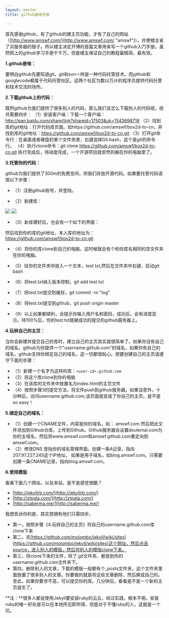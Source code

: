 ```yaml
---
layout: master
title: github速成手册

---
```



首先感谢github，有了github的建主页功能，才有了自己的网站（[http://www.amswf.com/](http://www.amswf.com/ "amswf")）。并使楼主省了买服务器的银子。所以楼主决定开博的首篇文章用来写一个github入门手册。虽然网上的github学习手册千千万，但是楼主保证自己的教程最精简，最有效。
 
**1.github是啥：**

要明白github先要知道git，git和svn一样是一种代码托管技术。而github和googlecode都属于代码托管社区。这两个社区为数以万计的程序员提供代码托管和技术交流的场所。

**2.下载github上的代码：**

既然github为我们提供了很多别人的代码，那么我们该怎么下载别人的代码呢。统共需要四步：
（1）安装客户端：下载一个客户端：http://pan.baidu.com/share/link?shareid=17503&uk=1543698718
（2）找到库的git地址：打开代码库页面。如https://github.com/amswf/box2d-to-cn，并找到库的git地址：https://github.com/amswf/box2d-to-cn.git
（3）打开git命令行：在桌面或者硬盘的某个文件夹里，右键选择Git bash，这个是git的命令行。
（4）执行clone命令：git clone https://github.com/amswf/box2d-to-cn.git 执行完成后，待进度完成，一个开源项目就安然的躺在你的电脑里了。

**3.托管你的代码：**

github为我们提供了300m的免费空间，供我们存放开源代码。如果要托管代码请按以下步骤：

- （1）注册github账号，并登陆。

- （2）新建库：

![](../../../images/posts/1.png)
![](../../../images/posts/2.png)

- （3）新库建好后，也会有一个如下的界面：

然后找到你的库的git地址，本人库的地址为：https://github.com/amswf/box2d-to-cn.git

- （4）将你的库clone到自己的电脑，这时候就会有个和你库名相同的空文件夹在你的电脑。

- （5）往你的文件夹中放入一个文本，test.txt,然后在文件夹中右键，启动git bash

- （6）将test.txt纳入版本控制，git add test.txt
- （7）将test.txt提交到缓存，git commit -m "log"
- （8）将test.txt提交到github，git push origin master
- （9）以上如果都顺利，会提示你输入用户名和密码，成功后，会有进度显示。待100%后，你的test.txt就被成功的提交的github服务器上。

**4.玩转自己的主页：**

当你会新建并提交自己的库时，建立自己的主页其实就很简单了。如果你没有自己的域名，github为你提供一个"username.github.com"的域名，如果你有自己的域名，github支持你绑定自己的域名，这一切都很贴心。想要创建自己的主页请遵守下面的步骤：

- （1）新建一个名字为这样的库：`<user-id>.github.com`
- （2）将这个库clone到你的电脑
- （3）在该库的文件夹中放置名为index.html的主页文件
- （4）按照步骤3的提交方法，将文件push到github服务器。如果没意外，十分种后，访问username.github.com,该页面就变成了你自己的主页。是不是so easy！

**5.绑定自己的域名：**

- （1）创建一个CNAME文件，内容是你的域名，如：
amswf.com
然后把此文件添加到Github仓库，上传到Github。Github服务器会设置doulemai.com为你的主域名，然后将www.amswf.com和amswf.github.com重定向到amswf.com。
- （2）修改DNS
登陆你的域名管理界面。创建一条A记录，指向207.97.227.245这个IP地址。
如果是用子域名，如blog.amswf.com。只需要创建一条CNAME记录，指向blog.amswf.com。

**6.使用模版**

看看下面几个网站，以及本站，是不是感觉很酷？

- [http://jekyllrb.com/](http://jekyllrb.com/)
- [http://ztpala.com/](http://ztpala.com/)
- [http://saberma.me/](http://saberma.me/)

我想告诉你的是，其实想拥有他们只需四步。

- 第一，按照步骤《4.玩转自己的主页》将自己的username.github.com库clone下来
- 第二，去[https://github.com/mojombo/jekyll/wiki/sites](https://github.com/mojombo/jekyll/wiki/sites)这个网址，然后点击source，进入别人的模版，然后将别人的模版clone下来。
- 第三，将clone下来的文件，除了.git文件夹，都放到你的username.github.com文件夹下。
- 第四，删除别人的文章，下载的模版一般都有个_posts文件夹，这个文件夹里面放置了很多别人的文章。你要做的就是将这些文章删除，然后换成自己的。至此，如果你要求不高，可以提交你的库。几分钟后，看看是不是一个新的主页诞生了。

**注：**很多人都说使用Jekyll要安装ruby的云云，经过实践，根本不用。安装ruby的唯一好处是可以在本地所见即所得，但是对于不懂ruby的人，这就是一个坑。